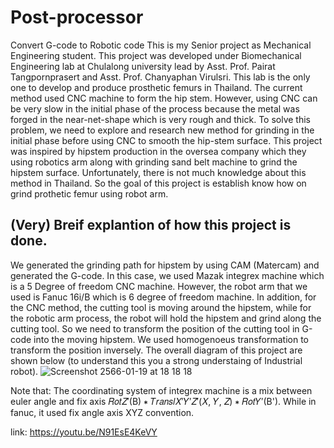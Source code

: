 # Post-processor
Convert G-code to Robotic code
This is my Senior project as Mechanical Engineering student. This project was developed under Biomechanical Engineering lab at Chulalong university lead by Asst. Prof. Pairat Tangpornprasert and Asst. Prof. Chanyaphan Virulsri. This lab is the only one to develop and produce prosthetic femurs in Thailand. The current method used CNC machine to form the hip stem. However, using CNC can be very slow in the initial phase of the process because the metal was forged in the near-net-shape which is very rough and thick. To solve this problem, we need to explore and research new method for grinding in the initial phase before using CNC to smooth the hip-stem surface. This project was inspired by hipstem production in the oversea company which they using robotics arm along with grinding sand belt machine to grind the hipstem surface. Unfortunately, there is not much knowledge about this method in Thailand. So the goal of this project is establish know how on grind prothetic femur using robot arm.
## (Very) Breif explantion of how this project is done.
We generated the grinding path for hipstem by using CAM (Matercam) and generated the G-code. In this case, we used Mazak integrex machine which is a 5 Degree of freedom CNC machine. However, the robot arm that we used is Fanuc 16i/B which is 6 degree of freedom machine. In addition, for the CNC method, the cutting tool is moving around the hipstem, while for the robotic arm process, the robot will hold the hipstem and grind along the cutting tool. So we need to transform the position of the cutting tool in G-code into the moving hipstem. We used homogenoeus transformation to transform the position inversely.
The overall diagram of this project are shown below (to understand this you a strong understaing of Industrial robot).
![Screenshot 2566-01-19 at 18 18 18](https://user-images.githubusercontent.com/106228102/213429143-24b293ab-97de-4ce0-89b0-120d597a84f4.png)

Note that: The coordinating system of integrex machine is a mix between euler angle and fix axis 𝑅𝑜𝑡𝑍′(B) ∗ 𝑇𝑟𝑎𝑛𝑠𝑙𝑋′𝑌′𝑍′(𝑋, 𝑌, 𝑍) ∗ 𝑅𝑜𝑡𝑌′(B'). While in fanuc, it used fix angle axis XYZ convention.

link: https://youtu.be/N91EsE4KeVY
